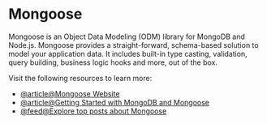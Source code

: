 # Mongoose

Mongoose is an Object Data Modeling (ODM) library for MongoDB and Node.js. Mongoose provides a straight-forward, schema-based solution to model your application data. It includes built-in type casting, validation, query building, business logic hooks and more, out of the box.

Visit the following resources to learn more:

- [@article@Mongoose Website](https://mongoosejs.com)
- [@article@Getting Started with MongoDB and Mongoose](https://www.mongodb.com/developer/languages/javascript/getting-started-with-mongodb-and-mongoose/)
- [@feed@Explore top posts about Mongoose](https://app.daily.dev/tags/mongoose?ref=roadmapsh)
